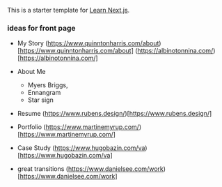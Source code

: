 This is a starter template for [Learn Next.js](https://nextjs.org/learn).

### ideas for front page
- My Story (https://www.quinntonharris.com/about)[https://www.quinntonharris.com/about] (https://albinotonnina.com/)[https://albinotonnina.com/]
- About Me 
    - Myers Briggs,
    - Ennangram
    - Star sign
- Resume (https://www.rubens.design/)[https://www.rubens.design/]
- Portfolio (https://www.martinemyrup.com/)[https://www.martinemyrup.com/]

- Case Study (https://www.hugobazin.com/va)[https://www.hugobazin.com/va]

- great transitions (https://www.danielsee.com/work) [https://www.danielsee.com/work]